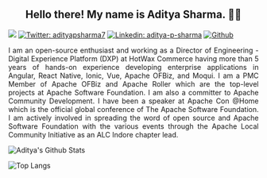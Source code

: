 
<!--
**adityasharma7/adityasharma7** is a ✨ _special_ ✨ repository because its `README.md` (this file) appears on your GitHub profile.

Here are some ideas to get you started:

- 🔭 I’m currently working on ...
- 🌱 I’m currently learning ...
- 👯 I’m looking to collaborate on ...
- 🤔 I’m looking for help with ...
- 💬 Ask me about ...
- 📫 How to reach me: ...
- 😄 Pronouns: ...
- ⚡ Fun fact: ...
-->


<h2 align="center">Hello there! My name is Aditya Sharma. 👋🤓</h2>  

![](https://visitor-badge.laobi.icu/badge?page_id=adityasharma7.adityasharma7)
[![Twitter: adityapsharma7](https://img.shields.io/twitter/follow/adityapsharma7?style=social)](https://twitter.com/adityapsharma7)
[![Linkedin: aditya-p-sharma](https://img.shields.io/badge/-aditya--p--sharma-blue?style=flat-square&logo=Linkedin&logoColor=white&link=https://www.linkedin.com/in/aditya-p-sharma/)](https://www.linkedin.com/in/aditya-p-sharma/)
[![Github](https://img.shields.io/github/followers/adityasharma7?label=Follow&style=social)](https://github.com/adityasharma7)  


<p align="justify">I am an open-source enthusiast and working as a Director of Engineering - Digital Experience Platform (DXP) at HotWax Commerce having more than 5 years of hands-on experience developing enterprise applications in Angular, React Native, Ionic, Vue, Apache OFBiz, and Moqui. I am a PMC Member of Apache OFBiz and Apache Roller which are the top-level projects at Apache Software Foundation. I am also a committer to Apache Community Development. I have been a speaker at Apache Con @Home which is the official global conference of The Apache Software Foundation. I am actively involved in spreading the word of open source and Apache Software Foundation with the various events through the Apache Local Community Initiative as an ALC Indore chapter lead.
</p>


![Aditya's Github Stats](https://github-readme-stats.vercel.app/api?username=adityasharma7&show_icons=true)  

![Top Langs](https://github-readme-stats.vercel.app/api/top-langs/?username=adityasharma7)
